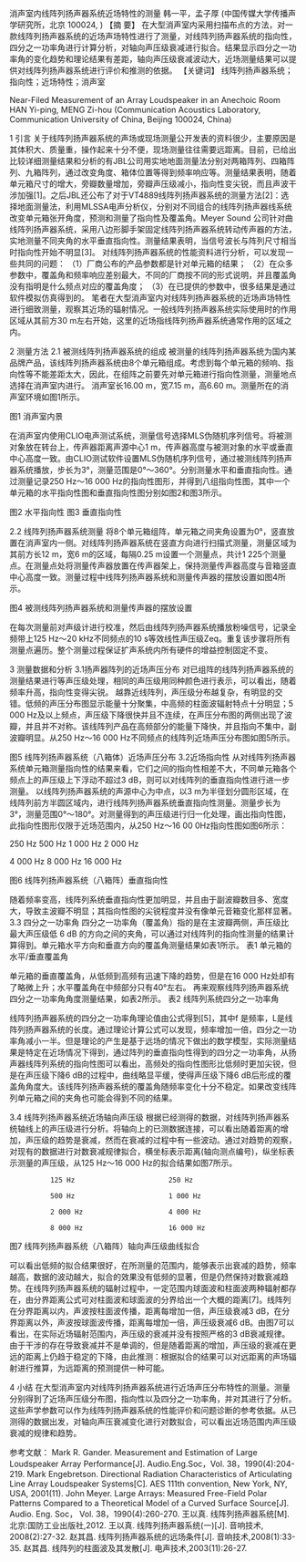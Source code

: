 消声室内线阵列扬声器系统近场特性的测量
韩一平，孟子厚
(中国传媒大学传播声学研究所，北京 100024, )
【摘  要】 在大型消声室内采用扫描布点的方法，对一款线阵列扬声器系统的近场声场特性进行了测量，对线阵列扬声器系统的指向性，四分之一功率角进行计算分析，对轴向声压级衰减进行拟合。结果显示四分之一功率角的变化趋势和理论结果有差距，轴向声压级衰减波动大，近场测量结果可以提供对线阵列扬声器系统进行评价和推测的依据。
【关键词】 线阵列扬声器系统；指向性；近场特性；消声室

Near-Filed Measurement of an Array Loudspeaker in an Anechoic Room
HAN Yi-ping, MENG Zi-hou
(Communication Acoustics Laboratory, Communication University of China, Beijing 100024, China)

1  引言
关于线阵列扬声器系统的声场或现场测量公开发表的资料很少，主要原因是其体积大、质量重，操作起来十分不便，现场测量往往需要远距离。目前，已给出比较详细测量结果和分析的有JBL公司用实地地面测量法分别对两箱阵列、四箱阵列、九箱阵列，通过改变角度、箱体位置等得到频率响应等。测量结果表明，随着单元箱尺寸的增大，旁瓣数量增加，旁瓣声压级减小，指向性变尖锐，而且声波干涉加强[1]。之后JBL还公布了对于VT4889线阵列扬声器系统的测量方法[2]：选择地面测量法，利用MLSSA电声分析仪，分别对不同组合的线阵列扬声器线系统改变单元箱张开角度，预测和测量了指向性及覆盖角。Meyer Sound 公司针对曲线阵列扬声器系统，采用八边形脚手架固定线阵列扬声器系统转动传声器的方法，实地测量不同夹角的水平垂直指向性。测量结果表明，当信号波长与阵列尺寸相当时指向性开始不明显[3]。
对线阵列扬声器系统的性能资料进行分析，可以发现一些共同的问题：
（1）厂商公布的产品参数都是针对单元箱的结果；
（2）在众多参数中，覆盖角和频率响应差别最大，不同的厂商按不同的形式说明，并且覆盖角没有指明是什么频点对应的覆盖角度；
（3）在已提供的参数中，很多结果是通过软件模拟仿真得到的。
笔者在大型消声室内对线阵列扬声器系统的近场声场特性进行细致测量，观察其近场的辐射情况。一般线阵列扬声器系统实际使用时的作用区域从其前方30 m左右开始，这里的近场指线阵列扬声器系统通常作用的区域之内。

2  测量方法
2.1  被测线阵列扬声器系统的组成
被测量的线阵列扬声器系统为国内某品牌产品，该线阵列扬声器系统由8个单元箱组成。考虑到每个单元箱的频响、指向性等不能差距太大，因此，在组阵之前要先对单元箱进行指向性测量，测量地点选择在消声室内进行。
消声室长16.00 m，宽7.15 m，高6.60 m。测量所在的消声室环境如图1所示。



图1  消声室内景

在消声室内使用CLIO电声测试系统，测量信号选择MLS伪随机序列信号。将被测对象放在转台上，传声器距离声源中心1 m，传声器高度与被测对象的水平或垂直中心高度一致。由CLIO测试软件设置MLS伪随机序列信号，通过被测线阵列扬声器系统播放，步长为3°，测量范围是0°～360°。分别测量水平和垂直指向性。通过测量记录250 Hz～16 000 Hz的指向性图形，并得到八组指向性图，其中一个单元箱的水平指向性图和垂直指向性图分别如图2和图3所示。


图2  水平指向性					图3  垂直指向性

2.2  线阵列扬声器系统测量
将8个单元箱组阵，单元箱之间夹角设置为0°，竖直放置在消声室内一侧。对线阵列扬声器系统在竖直方向进行扫描式测量，测量区域为其前方长12 m，宽6 m的区域，每隔0.25 m设置一个测量点，共计1 225个测量点。在测量点处将测量传声器放置在传声器架上，保持测量传声器高度与音箱竖直中心高度一致。测量过程中线阵列扬声器系统和测量传声器的摆放设置如图4所示。



图4  被测线阵列扬声器系统和测量传声器的摆放设置

在每次测量前对声级计进行校准，然后由线阵列扬声器系统播放粉噪信号，记录全频带上125 Hz～20 kHz不同频点的10 s等效线性声压级Zeq。重复该步骤将所有测量点遍历。整个测量过程保证扩声系统内所有硬件的增益控制固定不变。

3  测量数据和分析
3.1扬声器阵列的近场声压分布
对已组阵的线阵列扬声器系统的测量结果进行等声压级处理，相同的声压级用同种颜色进行表示，可以看出，随着频率升高，指向性变得尖锐。
越靠近线阵列，声压级分布越复杂，有明显的交错。低频的声压分布图显示能量十分聚集，中高频的柱面波辐射特点十分明显；5 000 Hz及以上频点，声压级下降很快并且不连续，在声压分布图的两侧出现了波瓣，并且并不对称。该线阵列产品在高频部分的能量下降快，并且指向不集中，副波瓣明显。从250 Hz～16 000 Hz不同频点的线阵列近场声压分布图如图5所示。


图5  线阵列扬声器系统（八箱体）近场声压分布
3.2近场指向性
从对线阵列扬声器系统单元箱测量指向性的结果来看，它们之间的指向性相差不大，不同单元箱各个频点上的声压级上下浮动不超过3 dB，则可以对线阵列的垂直指向性进行进一步测量。
以线阵列扬声器系统的声源中心为中点，以3 m为半径划分圆形区域，在线阵列前方半圆区域内，进行线阵列扬声器系统垂直指向性测量。测量步长为3°，测量范围0°～180°。对测量得到的声压级进行归一化处理，画出指向性图，此指向性图形仅限于近场范围内，从250 Hz～16 00 0Hz指向性图如图6所示：


250 Hz			500 Hz			1 000 Hz 			2 000 Hz

4 000 Hz 		8 000 Hz			16 000 Hz

图6  线阵列扬声器系统（八箱阵）垂直指向性

随着频率变高，线阵列系统垂直指向性更加明显，并且由于副波瓣数目多、宽度大，导致主波瓣不明显；其指向性图的尖锐程度并没有像单元音箱变化那样显著。
3.3 四分之一功率角
四分之一功率角（覆盖角）指的是在主波瓣两侧，声压级比最大声压级低 6 dB 的方向之间的夹角，可以通过对线阵列的指向性测量的结果计算得到。单元箱水平方向和垂直方向的覆盖角测量结果如表1所示。
表1  单元箱的水平/垂直覆盖角

单元箱的垂直覆盖角，从低频到高频有迅速下降的趋势，但是在16 000 Hz处却有了略微上升；水平覆盖角在中频部分只有40°左右。
再来观察线阵列扬声器系统四分之一功率角角度测量结果，如表2所示。
表2  线阵列系统四分之一功率角


线阵列扬声器系统的四分之一功率角理论值由公式得到[5]，其中f 是频率，L是线阵列扬声器系统的长度。通过理论计算公式可以发现，频率增加一倍，四分之一功率角减小一半。但是理论的产生是基于远场的情况下做出的数学模型，实际测量结果是特定在近场情况下得到，通过阵列的垂直指向性得到的四分之一功率角，从扬声器线阵列系统的指向性图可以看出，高频处的指向性图形比低频时更加尖锐，但是在声压级下降6 dB的过程中，曲线略显平缓，使得声压级下降6 dB后形成的覆盖角角度大。该线阵列扬声器系统的覆盖角随频率变化十分不稳定。如果改变线阵列单元箱之间的夹角也可能会得到不同的结果。

3.4 线阵列扬声器系统近场轴向声压级
根据已经测得的数据，对线阵列扬声器系统轴线上的声压级进行分析。将轴向上的已测数据连接，可以看出随着距离的增加，声压级的趋势是衰减，然而在衰减的过程中有一些波动。通过对趋势的观察，对现有的数据进行对数衰减规律拟合，横坐标表示距离(轴向测点编号)，纵坐标表示测量的声压级，从125 Hz～16 000 Hz的拟合结果如图7所示。

			  125 Hz 					   250 Hz

			  500 Hz 					   1 000 Hz

			  2 000 Hz 					   4 000 Hz

			  8 000 Hz 					   16 000 Hz
图7  线阵列扬声器系统（八箱阵）轴向声压级曲线拟合

可以看出低频的拟合结果很好，在所测量的范围内，能够表示出衰减的趋势，频率越高，数据的波动越大，拟合的效果没有低频的显著，但是仍然保持对数衰减趋势。在线阵列扬声器系统的辐射过程中，一定范围内球面波和柱面波两种辐射都存在，由分界距离公式可对柱面波和球面波的分界给出一个大概的距离[7]。线阵列在分界距离以内，声波按柱面波传播，距离每增加一倍，声压级衰减3 dB，在分界距离以外，声波按球面波传播，距离每增加一倍，声压级衰减6 dB。由图7可以看出，在实际近场辐射范围内，声压级的衰减并没有按照严格的3 dB衰减规律。由于干涉的存在导致衰减并不是单调的，但是随着距离的增加，声压级的衰减在更远的距离上仍趋于稳定的下降，由此推测：根据拟合的结果可以对远距离的声场辐射进行推算，为远距离的预测提供一种可能。

4  小结
在大型消声室内对线阵列扬声器系统进行近场声压分布特性的测量。测量分别得到了近场声压级分布图，指向性以及四分之一功率角，并对其进行了分析。这些声学参数可以作为线阵列扬声器系统的性能评价和问题诊断的参考依据。从已测得的数据出发，对轴向声压衰减变化进行对数拟合，可以看出近场范围内声压级衰减的规律和趋势。

参考文献：
Mark R. Gander. Measurement and Estimation of Large Loudspeaker Array Performance[J]. Audio.Eng.Soc，Vol. 38，1990(4):204-219.
Mark Engebretson. Directional Radiation Characteristics of Articulating Line Array Loudspeaker Systems[C]. AES 111th convention, New York, NY, USA, 2001(11).
John Meyer. Large Arrays: Measured Free-Field Polar Patterns Compared to a Theoretical Model of a Curved Surface Source[J]. Audio. Eng. Soc， Vol. 38，1990(4):260-270.
王以真. 线阵列扬声器系统[M]. 北京:国防工业出版社,2012.
王以真. 线阵列扬声器系统(一)[J]. 音响技术, 2008(2):27-32.
赵其昌. 线阵列扬声器系统的远场条件[J]. 音响技术,2008(1):33-35.
赵其昌. 线阵列的柱面波及其发散[J]. 电声技术,2003(11):26-27.
